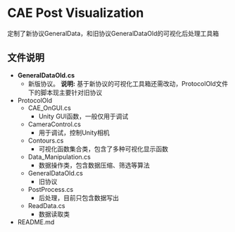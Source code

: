 # CAE Post Visualization
  定制了新协议GeneralData，和旧协议GeneralDataOld的可视化后处理工具箱

## 文件说明 
  + **GeneralDataOld.cs**  
      + 新版协议。 **说明:** 基于新协议的可视化工具箱还需改动，ProtocolOld文件下的脚本现主要针对旧协议
  + ProtocolOld  
      + CAE_OnGUI.cs  
        + Unity GUI函数，一般仅用于调试 
      + CameraControl.cs  
        + 用于调试，控制Unity相机  
      + Contours.cs  
        + 可视化函数集合类，包含了多种可视化显示函数  
      + Data_Manipulation.cs  
        + 数据操作类，包含数据压缩、筛选等算法
      + GeneralDataOld.cs
        + 旧协议
      + PostProcess.cs  
        + 后处理，目前只包含数据写出
      + ReadData.cs  
        + 数据读取类  
  + README.md
